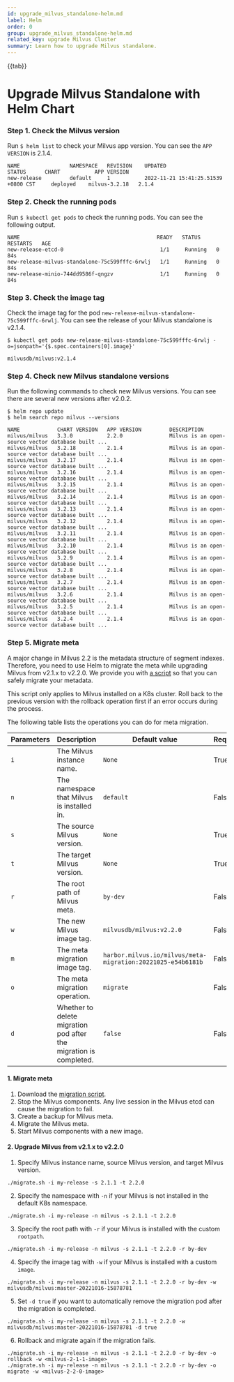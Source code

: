 ```yaml
---
id: upgrade_milvus_standalone-helm.md
label: Helm
order: 0
group: upgrade_milvus_standalone-helm.md
related_key: upgrade Milvus Cluster
summary: Learn how to upgrade Milvus standalone.
---
```


{{tab}}


# Upgrade Milvus Standalone with Helm Chart

### Step 1. Check the Milvus version

Run `$ helm list` to check your Milvus app version. You can see the `APP VERSION` is 2.1.4. 

```
NAME             	NAMESPACE	REVISION	UPDATED                                	STATUS  	CHART        	APP VERSION     
new-release      	default  	1       	2022-11-21 15:41:25.51539 +0800 CST    	deployed	milvus-3.2.18	2.1.4
```

### Step 2. Check the running pods

Run `$ kubectl get pods` to check the running pods. You can see the following output.

```
NAME                                            READY   STATUS    RESTARTS   AGE
new-release-etcd-0                               1/1     Running   0          84s
new-release-milvus-standalone-75c599fffc-6rwlj   1/1     Running   0          84s
new-release-minio-744dd9586f-qngzv               1/1     Running   0          84s
```

### Step 3. Check the image tag

Check the image tag for the pod `new-release-milvus-standalone-75c599fffc-6rwlj`. You can see the release of your Milvus standalone is v2.1.4.

```
$ kubectl get pods new-release-milvus-standalone-75c599fffc-6rwlj -o=jsonpath='{$.spec.containers[0].image}'
```

```
milvusdb/milvus:v2.1.4
```


### Step 4. Check new Milvus standalone versions

Run the following commands to check new Milvus versions. You can see there are several new versions after v2.0.2. 

```
$ helm repo update
$ helm search repo milvus --versions
```

```
NAME         	CHART VERSION	APP VERSION       	DESCRIPTION  
milvus/milvus	3.3.0        	2.2.0             	Milvus is an open-source vector database built ...
milvus/milvus	3.2.18       	2.1.4             	Milvus is an open-source vector database built ...
milvus/milvus	3.2.17       	2.1.4             	Milvus is an open-source vector database built ...
milvus/milvus	3.2.16       	2.1.4             	Milvus is an open-source vector database built ...
milvus/milvus	3.2.15       	2.1.4             	Milvus is an open-source vector database built ...
milvus/milvus	3.2.14       	2.1.4             	Milvus is an open-source vector database built ...
milvus/milvus	3.2.13       	2.1.4             	Milvus is an open-source vector database built ...
milvus/milvus	3.2.12       	2.1.4             	Milvus is an open-source vector database built ...
milvus/milvus	3.2.11       	2.1.4             	Milvus is an open-source vector database built ...
milvus/milvus	3.2.10       	2.1.4             	Milvus is an open-source vector database built ...
milvus/milvus	3.2.9        	2.1.4             	Milvus is an open-source vector database built ...
milvus/milvus	3.2.8        	2.1.4             	Milvus is an open-source vector database built ...
milvus/milvus	3.2.7        	2.1.4             	Milvus is an open-source vector database built ...
milvus/milvus	3.2.6        	2.1.4             	Milvus is an open-source vector database built ...
milvus/milvus	3.2.5        	2.1.4             	Milvus is an open-source vector database built ...
milvus/milvus	3.2.4        	2.1.4             	Milvus is an open-source vector database built ...
```

### Step 5. Migrate meta
A major change in Milvus 2.2 is the metadata structure of segment indexes. Therefore, you need to use Helm to migrate the meta while upgrading Milvus from v2.1.x to v2.2.0. We provide you with [a script](https://github.com/milvus-io/milvus/blob/master/deployments/migrate-meta/migrate.sh) so that you can safely migrate your metadata.

This script only applies to Milvus installed on a K8s cluster. Roll back to the previous version with the rollback operation first if an error occurs during the process.

The following table lists the operations you can do for meta migration.

| Parameters   | Description                                                      | Default value                    | Required                |
| ------------ | ---------------------------------------------------------------- | ---------------------------- | ----------------------- |
| `i`          | The Milvus instance name.                                 | `None`                         | True                    |
| `n`          | The namespace that Milvus is installed in.                | `default`                      | False                   |
| `s`          | The source Milvus version.                                | `None`                         | True                    |
| `t`          | The target Milvus version.                               | `None`                         | True                    |
| `r`          | The root path of Milvus meta.                             | `by-dev`                       | False                   |
| `w`          | The new Milvus image tag.                                 | `milvusdb/milvus:v2.2.0`       | False                   |
| `m`          | The meta migration image tag.                             | `harbor.milvus.io/milvus/meta-migration:20221025-e54b6181b`       | False                   |
| `o`          | The meta migration operation.                             | `migrate`                      | False                   |
| `d`          | Whether to delete migration pod after the migration is completed.          | `false`                        | False                   |

#### 1. Migrate meta

1. Download the [migration script](https://github.com/milvus-io/milvus/blob/master/deployments/migrate-meta/migrate.sh).
2. Stop the Milvus components. Any live session in the Milvus etcd can cause the migration to fail.
3. Create a backup for Milvus meta.
4. Migrate the Milvus meta.
5. Start Milvus components with a new image.

#### 2. Upgrade Milvus from v2.1.x to v2.2.0

1. Specify Milvus instance name, source Milvus version, and target Milvus version.

```
./migrate.sh -i my-release -s 2.1.1 -t 2.2.0
```

2. Specify the namespace with `-n` if your Milvus is not installed in the default K8s namespace.

```
./migrate.sh -i my-release -n milvus -s 2.1.1 -t 2.2.0
```

3. Specify the root path with `-r` if your Milvus is installed with the custom `rootpath`.

```
./migrate.sh -i my-release -n milvus -s 2.1.1 -t 2.2.0 -r by-dev
```

4. Specify the image tag with `-w` if your Milvus is installed with a custom `image`.

```
./migrate.sh -i my-release -n milvus -s 2.1.1 -t 2.2.0 -r by-dev -w milvusdb/milvus:master-20221016-15878781
```

5. Set `-d true` if you want to automatically remove the migration pod after the migration is completed.

```
./migrate.sh -i my-release -n milvus -s 2.1.1 -t 2.2.0 -w milvusdb/milvus:master-20221016-15878781 -d true
```

6. Rollback and migrate again if the migration fails.

```
./migrate.sh -i my-release -n milvus -s 2.1.1 -t 2.2.0 -r by-dev -o rollback -w <milvus-2-1-1-image>
./migrate.sh -i my-release -n milvus -s 2.1.1 -t 2.2.0 -r by-dev -o migrate -w <milvus-2-2-0-image>
```

